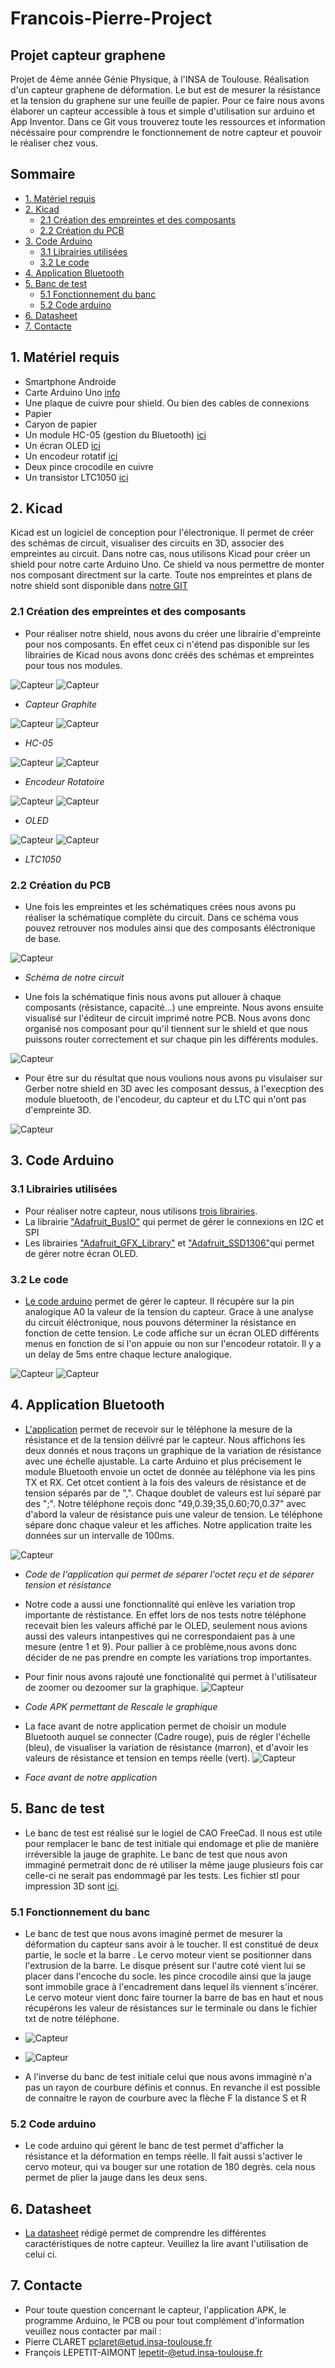 # Francois-Pierre-Project
## Projet capteur graphene
Projet de 4ème année Génie Physique, à l'INSA de Toulouse. Réalisation d'un capteur graphene de déformation. Le but est de mesurer la résistance et la tension du graphene sur une feuille de papier. Pour ce faire nous avons élaborer un capteur accessible à tous et simple d'utilisation sur arduino et App Inventor. Dans ce Git vous trouverez toute les ressources et information nécéssaire pour comprendre le fonctionnement de notre capteur et pouvoir le réaliser chez vous.

## Sommaire

  - [1. Matériel requis](#1-Matériel-requis)
  - [2. Kicad](#2-Kicad)
      - [2.1 Création des empreintes et des composants](#21-Création-des-empreintes-et-des-composants)
      - [2.2 Création du PCB](#22-Création-du-PCB)
  - [3. Code Arduino](#3-code-arduino)
      - [3.1 Librairies utilisées](#31-Librairies-utilisées)
      - [3.2 Le code](#32-Le-code)
  - [4. Application Bluetooth](#4-application-Bluetooth)
  - [5. Banc de test](#5-Banc-de-test)
      - [5.1 Fonctionnement du banc](#51-Fonctionnement-du-banc)
      - [5.2 Code arduino](#52-Code-arduino)
  - [6. Datasheet](#6-datasheet)
  - [7. Contacte](#6-Contacte)

## 1. Matériel requis  

- Smartphone Androide 
- Carte Arduino Uno [info](https://www.arduino-france.com/review/arduino-uno/)
- Une plaque de cuivre pour shield. Ou bien des cables de connexions
- Papier
- Caryon de papier
- Un module HC-05 (gestion du Bluetooth) [ici](https://fr.aliexpress.com/item/32496218488.html?src=google&albch=shopping&acnt=248-630-5778&isdl=y&slnk=&plac=&mtctp=&albbt=Google_7_shopping&aff_platform=google&aff_short_key=UneMJZVf&&albagn=888888&isSmbAutoCall=false&needSmbHouyi=false&albcp=11565796786&albag=115683794594&trgt=800756788306&crea=fr32496218488&netw=u&device=c&albpg=800756788306&albpd=fr32496218488&gclid=CjwKCAjwr_uCBhAFEiwAX8YJgRBUgtCF6S3dou6QC6xu91THwD-LvObxEluNS2bU644OLQE_p05mxxoCGZEQAvD_BwE&gclsrc=aw.ds)
- Un écran OLED [ici](https://www.google.com/aclk?sa=l&ai=DChcSEwjiwND8ltHvAhVc6u0KHTwOD0wYABAGGgJkZw&sig=AOD64_0E9f4FFmKPCGubT07_igBVagq6Cw&ctype=5&q=&ved=2ahUKEwi72sj8ltHvAhUSmRQKHRkPB9IQ9aACegQIARBK&adurl=)
- Un encodeur rotatif [ici](https://www.google.com/aclk?sa=l&ai=DChcSEwi_u8-dl9HvAhXC7e0KHZQrC94YABAEGgJkZw&sig=AOD64_0jWmans1feAKcjE1r1Iod4QknEqw&ctype=5&q=&ved=2ahUKEwi5kcadl9HvAhWl8uAKHZ9SAuUQ9aACegQIARBg&adurl=)
- Deux pince crocodile en cuivre
- Un transistor LTC1050 [ici](https://www.reichelt.com/fr/fr/amplificateurs-op-rationnels-unique-2-5-mhz-dil-8-ltc-1050-cn8-p10921.html) 


## 2. Kicad 

Kicad est un logiciel de conception pour l'électronique. Il permet de créer des schémas de circuit, visualiser des circuits en 3D, associer des empreintes au circuit. Dans notre cas, nous utilisons Kicad pour créer un shield pour notre carte Arduino Uno. Ce shield va nous permettre de monter nos composant directment sur la carte. Toute nos empreintes et plans de notre shield sont disponible dans [notre GIT](https://github.com/MOSH-Insa-Toulouse/Francois-Pierre-Project/tree/main/Shield)  

### 2.1 Création des empreintes et des composants

- Pour réaliser notre shield, nous avons du créer une librairie d'empreinte pour nos composants. En effet ceux ci n'étend pas disponible sur les librairies de Kicad nous avons donc créés des schémas et empreintes pour tous nos modules.

![Capteur](Images/Schematic_Capteur.PNG)
![Capteur](Images/Empreinte_Capteur.PNG)
- *Capteur Graphite*

![Capteur](Images/Schematic_HC-05.PNG)
![Capteur](Images/Empreinte_HC-05.PNG)
- *HC-05*

![Capteur](Images/Schematic_KY-040.PNG)
![Capteur](Images/Empreinte_KY-040.PNG)
- *Encodeur Rotatoire*

![Capteur](Images/Schematic_OLED.PNG)
![Capteur](Images/Empreinte_OLED.PNG)
- *OLED*

![Capteur](Images/Schematic_LTC1050.PNG)
![Capteur](Images/Empreinte_LTC1050.PNG)
- *LTC1050*

### 2.2 Création du PCB

- Une fois les empreintes et les schématiques crées nous avons pu réaliser la schématique complète du circuit. Dans ce schéma vous pouvez retrouver nos modules ainsi que des composants éléctronique de base.

![Capteur](Images/Shield-Schematic.png)
- *Schéma de notre circuit*

- Une fois la schématique finis nous avons put allouer à chaque composants (résistance, capacité...) une empreinte. Nous avons ensuite visualisé sur l'éditeur de circuit imprimé notre PCB. Nous avons donc organisé nos composant pour qu'il tiennent sur le shield et que nous puissons router correctement et sur chaque pin les différents modules.

![Capteur](Images/PCB_routage_Shield.PNG)

- Pour être sur du résultat que nous voulions nous avons pu visulaiser sur Gerber notre shield en 3D avec les composant dessus, à l'execption des module bluetooth, de l'encodeur, du capteur et du LTC qui n'ont pas d'empreinte 3D.

![Capteur](Images/Shield_3D.jpg)

## 3. Code Arduino

### 3.1 Librairies utilisées

- Pour réaliser notre capteur, nous utilisons [trois librairies](https://github.com/MOSH-Insa-Toulouse/Francois-Pierre-Project/tree/main/Libairies%20Arduino). 
- La librairie ["Adafruit_BusIO"](https://github.com/MOSH-Insa-Toulouse/Francois-Pierre-Project/tree/main/Libairies%20Arduino/Adafruit_BusIO) qui permet de gérer le connexions en I2C et SPI
- Les librairies ["Adafruit_GFX_Library"](https://github.com/MOSH-Insa-Toulouse/Francois-Pierre-Project/tree/main/Libairies%20Arduino/Adafruit_GFX_Library) et ["Adafruit_SSD1306"](https://github.com/MOSH-Insa-Toulouse/Francois-Pierre-Project/tree/main/Libairies%20Arduino/Adafruit_SSD1306)qui permet de gérer notre écran OLED.

### 3.2 Le code

- [Le code arduino](https://github.com/MOSH-Insa-Toulouse/Francois-Pierre-Project/tree/main/Capteur_Graphene) permet de gérer le capteur. Il récupère sur la pin analogique A0 la valeur de la tension du capteur. Grace à une analyse du circuit éléctronique, nous pouvons déterminer la résistance en fonction de cette tension. Le code affiche sur un écran OLED différents menus en fonction de si l'on appuie ou non sur l'encodeur rotatoir. Il y a un delay de 5ms entre chaque lecture analogique.

![Capteur](Images/Affiche_Resistance.jpg)
![Capteur](Images/Affiche_Tension.jpg)


## 4. Application Bluetooth

- [L'application](https://github.com/MOSH-Insa-Toulouse/Francois-Pierre-Project/blob/main/TP5.apk) permet de recevoir sur le téléphone la mesure de la résistance et de la tension délivré par le capteur. Nous affichons les deux donnés et nous traçons un graphique de la variation de résistance avec une échelle ajustable. La carte Arduino et plus précisement le module Bluetooth envoie un octet de donnée au téléphone via les pins TX et RX. Cet otcet contient à la fois des valeurs de résistance et de tension séparés par de ",". Chaque doublet de valeurs est lui séparé par des ";". Notre téléphone reçois donc "49,0.39;35,0.60;70,0.37" avec d'abord la valeur de résistance puis une valeur de tension. Le téléphone sépare donc chaque valeur et les affiches. Notre application traite les données sur un intervalle de 100ms. 

![Capteur](Images/Code_APK_separateur.PNG)
- *Code de l'application qui permet de séparer l'octet reçu et de séparer tension et résistance*

- Notre code a aussi une fonctionnalité qui enlève les variation trop importante de réstistance. En effet lors de nos tests notre téléphone recevait bien les valeurs affiché par le OLED, seulement nous avions aussi des valeurs intanpestives qui ne correspondaient pas à une mesure (entre 1 et 9). Pour pallier à ce problème,nous avons donc décider de ne pas prendre en compte les variations trop importantes.

- Pour finir nous avons rajouté une fonctionalité qui permet à l'utilisateur de zoomer ou dezoomer sur la graphique.
![Capteur](Images/Rescale.PNG)
- *Code APK permettant de Rescale le graphique*

- La face avant de notre application permet de choisir un module Bluetooth auquel se connecter (Cadre rouge), puis de régler l'échelle (bleu), de visualiser la variation de résistance (marron), et d'avoir les valeurs de résistance et tension en temps réelle (vert).
![Capteur](Images/Appli.jpg)
- *Face avant de notre application*

## 5. Banc de test

- Le banc de test est réalisé sur le logiel de CAO FreeCad. Il nous est utile pour remplacer le banc de test initiale qui endomage et plie de manière irréversible la jauge de graphite. Le banc de test que nous avon immaginé permetrait donc de ré utiliser la même jauge plusieurs fois car celle-ci ne serait pas endommagé par les tests. Les fichier stl pour impression 3D sont [ici](https://github.com/MOSH-Insa-Toulouse/Francois-Pierre-Project/tree/main/Banc%20de%20test).

### 5.1 Fonctionnement du banc

- Le banc de test que nous avons imaginé permet de mesurer la déformation du capteur sans avoir à le toucher. Il est constitué de deux partie, le socle et la barre . Le cervo moteur vient se positionner dans l'extrusion de la barre. Le disque présent sur l'autre coté vient lui se placer dans l'encoche du socle. les pince crocodile ainsi que la jauge sont immobile grace à l'encadrement dans lequel ils viennent s'incérer. Le cervo moteur vient donc faire tourner la barre de bas en haut et nous récupérons les valeur de résistances sur le terminale ou dans le fichier txt de notre téléphone.

- ![Capteur](Images/socle..png)
- ![Capteur](Images/Barre.png)

- A l'inverse du banc de test initiale celui que nous avons immaginé n'a pas un rayon de courbure définis et connus. En revanche il est possible de connaitre le rayon de courbure avec la flèche F la distance S et R

### 5.2 Code arduino

- Le code arduino qui gérent le banc de test permet d'afficher la résistance et la déformation en temps réelle. Il fait aussi s'activer le cervo moteur, qui va bouger sur une rotation de 180 degrès. cela nous permet de plier la jauge dans les deux sens.

## 6. Datasheet

- [La datasheet](https://github.com/MOSH-Insa-Toulouse/Francois-Pierre-Project/blob/main/Datasheet.pdf) rédigé permet de comprendre les différentes caractéristiques de notre capteur. Veuillez la lire avant l'utilisation de celui ci. 

## 7. Contacte

- Pour toute question concernant le capteur, l'application APK, le programme Arduino, le PCB ou pour tout complément d'information veuillez nous contacter par mail :
- Pierre CLARET pclaret@etud.insa-toulouse.fr
- François LEPETIT-AIMONT lepetit-@etud.insa-toulouse.fr
